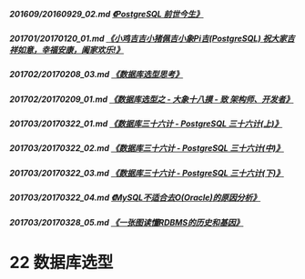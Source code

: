 ##### 201609/20160929_02.md   [《PostgreSQL 前世今生》](../201609/20160929_02.md)  
##### 201701/20170120_01.md   [《小鸡吉吉小猪佩吉小象Pi吉(PostgreSQL) 祝大家吉祥如意，幸福安康，阖家欢乐!》](../201701/20170120_01.md)  
##### 201702/20170208_03.md   [《数据库选型思考》](../201702/20170208_03.md)  
##### 201702/20170209_01.md   [《数据库选型之 - 大象十八摸 - 致 架构师、开发者》](../201702/20170209_01.md)  
##### 201703/20170322_01.md   [《数据库三十六计 - PostgreSQL 三十六计(上)》](../201703/20170322_01.md)  
##### 201703/20170322_02.md   [《数据库三十六计 - PostgreSQL 三十六计(中)》](../201703/20170322_02.md)  
##### 201703/20170322_03.md   [《数据库三十六计 - PostgreSQL 三十六计(下)》](../201703/20170322_03.md)  
##### 201703/20170322_04.md   [《MySQL不适合去O(Oracle)的原因分析》](../201703/20170322_04.md)  
##### 201703/20170328_05.md   [《一张图读懂RDBMS的历史和基因》](../201703/20170328_05.md)  
# 22 数据库选型
